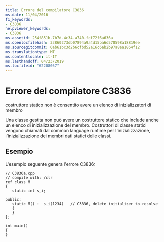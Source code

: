 ```yaml
---
title: Errore del compilatore C3836
ms.date: 11/04/2016
f1_keywords:
- C3836
helpviewer_keywords:
- C3836
ms.assetid: 254f851b-7b7d-4c34-a740-fcf72f6a636a
ms.openlocfilehash: 33860273db07894a9a4d15ba6d578598a18819ee
ms.sourcegitcommit: 0ab61bc3d2b6cfbd52a16c6ab2b97a8ea1864f12
ms.translationtype: MT
ms.contentlocale: it-IT
ms.lasthandoff: 04/23/2019
ms.locfileid: "62208057"
---
```

# <a name="compiler-error-c3836"></a>Errore del compilatore C3836

costruttore statico non è consentito avere un elenco di inizializzatori di membro

Una classe gestita non può avere un costruttore statico che include anche un elenco di inizializzazione del membro. Costruttori di classe statici vengono chiamati dal common language runtime per l'inizializzazione, l'inizializzazione dei membri dati statici delle classi.

## <a name="example"></a>Esempio

L'esempio seguente genera l'errore C3836:

```
// C3836a.cpp
// compile with: /clr
ref class M
{
   static int s_i;

public:
   static M() :  s_i(1234)   // C3836, delete initializer to resolve
   {
   }
};

int main()
{
}
```
